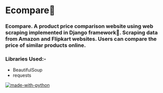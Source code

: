 <h1><strong>Ecompare🚀</strong></h1>


<h3 style="margin-bottom:20px;">
Ecompare. A product price comparison website using web scraping
implemented in Django framework💖. 
Scraping data from Amazon and Flipkart websites. 
Users can compare the price of similar products online.
</h3>


### Libraries Used:-
- BeautifulSoup
- requests


[![made-with-python](https://img.shields.io/badge/Made%20with-Python-1f425f.svg)](https://www.python.org/)

